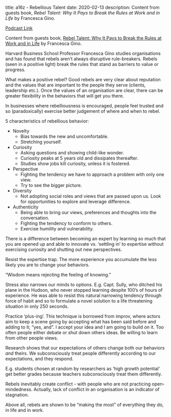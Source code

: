 title: a16z - Rebellious Talent
date: 2020-02-13
description: Content from guests book, <i>Rebel Talent: Why It Pays to Break the Rules at Work and in Life</i> by Francesca Gino.

[Podcast Link](https://a16z.com/2020/02/03/francesca-gino-rebel-talent/)

Content from guests book, [Rebel Talent: Why It Pays to Break the Rules at Work and in Life](https://www.goodreads.com/book/show/35068803-rebel-talent) by Francesca Gino.

Harvard Business School Professor Francesca Gino studies organisations and has found that rebels aren’t always disruptive rule-breakers. Rebels (seen in a positive light) break the rules that stand as barriers to value or progress.

What makes a positive rebel? Good rebels are very clear about reputation and the values that are important to the people they serve (clients, leadership etc.). Once the values of an organisation are clear, there can be greater flexibility in the behaviors that will get you there.

In businesses where rebelliousness is encouraged, people feel trusted and so (paradoxically) exercise better judgement of where and when to rebel.

5 characteristics of rebellious behavior:

- Novelty
    - Bias towards the new and uncomfortable.
    - Stretching yourself.
- Curiosity
    - Asking questions and showing child-like wonder.
    - Curiosity peaks at 5 years old and dissipates thereafter.
    - Studies show jobs kill curiosity, unless it is fostered.
- Perspective
    - Fighting the tendency we have to approach a problem with only one view.
    - Try to see the bigger picture.
- Diversity
    - Not adopting social roles and views that are passed upon us. Look for opportunities to explore and leverage difference.
- Authenticity
    - Being able to bring our views, preferences and thoughts into the conversation.
    - Fighting the tendency to conform to others.
    - Exercise humility and vulnerability.

There is a difference between becoming an expert by learning so much that you are opened up and able to innovate vs. ‘settling in’ to expertise without exercising curiosity and shutting out new perspectives.

Resist the expertise trap. <important>The more experience you accumulate the less likely you are to change your behaviors.</important>

“Wisdom means rejecting the feeling of knowing.”

Stress also narrows our minds to options. E.g. Capt. Sully, who ditched his plane in the Hudson, who never stopped learning despite 100’s of hours of experience. He was able to resist this natural narrowing tendency through force of habit and so to formulate a novel solution to a life threatening situation in only 250 seconds.

Practice ‘plus-ing’. This technique is borrowed from improv, where actors aim to keep a scene going by accepting what has been said before and adding to it; “yes, and”. <important>I accept your idea and I am going to build on it.</important> Too often people either debate or shut down others ideas. Be willing to learn from other people views.

Research shows that <important>our expectations of others change both our behaviors _and_ theirs.</important> We subconsciously treat people differently according to our expectations, and they respond.

E.g. students chosen at random by researchers as ‘high growth potential’ get better grades because teachers subconsciously treat them differently.

Rebels inevitably create conflict - with people who are not practicing open-mindedness. Actually, lack of conflict in an organisation is an indicator of stagnation.

Above all, rebels are shown to be “making the most” of everything they do, in life and in work.